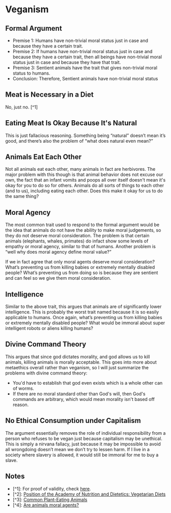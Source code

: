 # Veganism

## Formal Argument

* Premise 1: Humans have non-trivial moral status just in case and because they have a certain trait.
* Premise 2: If humans have non-trivial moral status just in case and because they have a certain trait, then all beings have non-trivial moral status just in case and because they have that trait.
* Premise 3: Sentient animals have the trait that gives non-trivial moral status to humans.
* Conclusion: Therefore, Sentient animals have non-trivial moral status 

## Meat is Necessary in a Diet

No, just no. \[^1\]

## Eating Meat Is Okay Because It's Natural

This is just fallacious reasoning. Something being “natural” doesn’t mean it’s good, and there’s also the problem of “what does natural even mean?”

## Animals Eat Each Other

Not all animals eat each other, many animals in fact are herbivores.  The major problem with this though is that animal behavior does not excuse our own, the fact that an infant vomits and poops all over itself doesn't mean it's okay for you to do so for others. Animals do all sorts of things to each other \(and to us\), including eating each other. Does this make it okay for us to do the same thing?

## Moral Agency

The most common trait used to respond to the formal argument would be the idea that animals do not have the ability to make moral judgements, so they do not deserve moral consideration. The problem is that certain animals \(elephants, whales, primates\) do infact show some levels of empathy or moral agency, similar to that of humans. Another problem is “well why does moral agency define moral value?”

If we in fact agree that only moral agents deserve moral consideration? What’s preventing us from killing babies or extremely mentally disabled people? What’s preventing us from doing so is because they are sentient and can feel so we give them moral consideration.

## Intelligence

Similar to the above trait, this argues that animals are of significantly lower intelligence. This is probably the worst trait named because it is so easily applicable to humans. Once again, what’s preventing us from killing babies or extremely mentally disabled people? What would be immoral about super intelligent robots or aliens killing humans?

## Divine Command Theory

This argues that since god dictates morality, and god allows us to kill animals, killing animals is morally acceptable. This goes into more about metaethics overall rather than veganism, so I will just summarize the problems with divine command theory:

* You'd have to establish that god even exists which is a whole other can of worms.
* If there are no moral standard other than God's will, then God's commands are arbitrary, which would mean morality isn't based off reason.

## No Ethical Consumption under Capitalism

The argument essentially removes the role of individual responsibility from a person who refuses to be vegan just because capitalism may be unethical. This is simply a nirvana fallacy, just because it may be impossible to avoid all wrongdoing doesn’t mean we don’t try to lessen harm. If I live in a society where slavery is allowed, it would still be immoral for me to buy a slave.

## Notes

* \[^1\]: For proof of validity, check [here](https://philosophicalvegan.com/wiki/index.php/NameTheTrait_2.0#Proof_of_Validity).
* \[^2\]:  [Position of the Academy of Nutrition and Dietetics: Vegetarian Diets](https://pubmed.ncbi.nlm.nih.gov/27886704/)
* \[^3\]:  [Common Plant-Eating Animals](https://examples.yourdictionary.com/herbivore-examples-common-plant-eating-animals.html)
* \[^4\]: [Are animals moral agents?](https://www.efe.com/efe/english/technology/are-animals-moral-agents/50000267-4013881)

